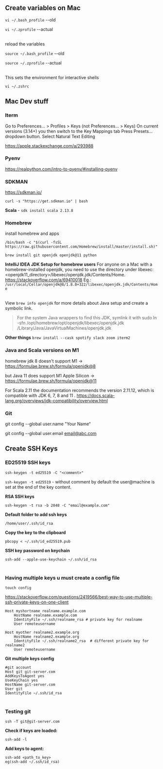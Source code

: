 ## Create variables on Mac

```vi ~/.bash_profile``` --old

```vi ~/.zprofile``` --actual

<br> reload the variables


```source ~/.bash_profile``` --old

```source ~/.zprofile``` --actual


<br>This sets the environment for interactive shells

```vi ~/.zshrc```

## Mac Dev stuff

### Iterm

Go to Preferences... > Profiles > Keys (not Preferences... > Keys)
On current versions (3.14+) you then switch to the Key Mappings tab
Press Presets... dropdown button.
Select Natural Text Editing

https://apple.stackexchange.com/a/293988

### Pyenv

https://realpython.com/intro-to-pyenv/#installing-pyenv


### SDKMAN
https://sdkman.io/

```curl -s "https://get.sdkman.io" | bash```

**Scala** - ```sdk install scala 2.13.8```

### Homebrew

install homebrew and apps

```/bin/bash -c "$(curl -fsSL https://raw.githubusercontent.com/Homebrew/install/master/install.sh)"```

``` brew install git openjdk openjdk@11 python ```

**IntelliJ IDEA JDK Setup for homebrew users**
For anyone on a Mac with a homebrew-installed openjdk, you need to use the directory under libexec: <openjdk11_directory>/libexec/openjdk.jdk/Contents/Home. https://stackoverflow.com/a/69410018
Eg.:
``` /usr/local/Cellar/openjdk@8/1.8.0+322/libexec/openjdk.jdk/Contents/Home ```


<br> View ``` brew info openjdk ``` for more details about Java setup and create a symbolic link.
 
>For the system Java wrappers to find this JDK, symlink it with
>  sudo ln -sfn /opt/homebrew/opt/openjdk/libexec/openjdk.jdk /Library/Java/JavaVirtualMachines/openjdk.jdk

**Other things**
``` brew install --cask spotify slack zoom iterm2 ```

### Java and Scala versions on M1

homebrew jdk 8 doesn't support M1 -> https://formulae.brew.sh/formula/openjdk@8

but Java 11 does support M1 Apple Silicon -> https://formulae.brew.sh/formula/openjdk@11

For Scala 2.11 the documentation recommends the version 2.11.12, which is compatible with JDK 6, 7, 8 and 11 .
https://docs.scala-lang.org/overviews/jdk-compatibility/overview.html



### Git
git config --global user.name "Your Name“

git config --global user.email email@abc.com


## Create SSH Keys

### ED25519 SSH keys

```ssh-keygen -t ed25519 -C "<comment>"```

```ssh-keygen -t ed25519``` - without comment by default the user@machine is set at the end of the key content.


**RSA SSH keys**

```ssh-keygen -t rsa -b 2048 -C "email@example.com"```


**Default folder to add ssh keys**

```/home/user/.ssh/id_rsa```

**Copy the key to the clipboard**

```pbcopy < ~/.ssh/id_ed25519.pub```

**SSH key password on keychain**

```ssh-add --apple-use-keychain ~/.ssh/id_rsa```
 
### <br>Having multiple keys u must create a config file

```
touch config
```

https://stackoverflow.com/questions/2419566/best-way-to-use-multiple-ssh-private-keys-on-one-client


```
Host myshortname realname.example.com
    HostName realname.example.com
    IdentityFile ~/.ssh/realname_rsa # private key for realname
    User remoteusername
  
Host myother realname2.example.org
    HostName realname2.example.org
    IdentityFile ~/.ssh/realname2_rsa  # different private key for realname2
    User remoteusername
```
    
    
**Git multiple keys config**

```
#git account  
Host git git-server.com  
AddKeysToAgent yes  
UseKeyChain yes  
HostName git-server.com  
User git  
IdentityFile ~/.ssh/id_rsa  
```

### <br>Testing git


```ssh -T git@git-server.com```

**Check if keys are loaded:**

```ssh-add -l```

**Add keys to agent:**

```
ssh-add <path_to_key> 
eg(ssh-add ~/.ssh/id_rsa)
```
